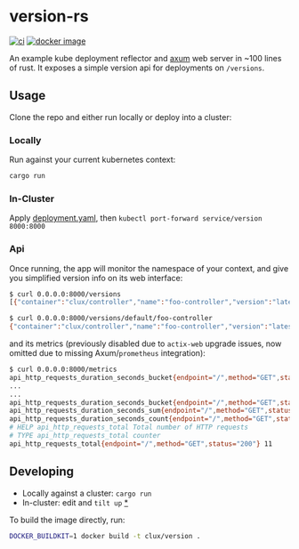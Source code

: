 # version-rs
[![ci](https://github.com/kube-rs/version-rs/actions/workflows/ci.yml/badge.svg)](https://github.com/kube-rs/version-rs/actions/workflows/ci.yml)
[![docker image](https://img.shields.io/docker/pulls/clux/version.svg)](
https://hub.docker.com/r/clux/version/tags/)

An example kube deployment reflector and [axum](https://github.com/tokio-rs/axum) web server in ~100 lines of rust. It exposes a simple version api for deployments on `/versions`.

## Usage
Clone the repo and either run locally or deploy into a cluster:

### Locally
Run against your current kubernetes context:

```sh
cargo run
```

### In-Cluster
Apply [deployment.yaml](./deployment.yaml), then `kubectl port-forward service/version 8000:8000`

### Api
Once running, the app will monitor the namespace of your context, and give you simplified version info on its web interface:

```sh
$ curl 0.0.0.0:8000/versions
[{"container":"clux/controller","name":"foo-controller","version":"latest"},{"container":"alpine","name":"debugger","version":"3.13"}]

$ curl 0.0.0.0:8000/versions/default/foo-controller
{"container":"clux/controller","name":"foo-controller","version":"latest"}
```

and its metrics (previously disabled due to `actix-web` upgrade issues, now omitted due to missing Axum/`prometheus` integration):

```sh
$ curl 0.0.0.0:8000/metrics
api_http_requests_duration_seconds_bucket{endpoint="/",method="GET",status="200",le="0.005"} 11
...
...
api_http_requests_duration_seconds_bucket{endpoint="/",method="GET",status="200",le="+Inf"} 11
api_http_requests_duration_seconds_sum{endpoint="/",method="GET",status="200"} 0.001559851
api_http_requests_duration_seconds_count{endpoint="/",method="GET",status="200"} 11
# HELP api_http_requests_total Total number of HTTP requests
# TYPE api_http_requests_total counter
api_http_requests_total{endpoint="/",method="GET",status="200"} 11
```

## Developing
- Locally against a cluster: `cargo run`
- In-cluster: edit and `tilt up` [*](https://tilt.dev/)

To build the image directly, run:

```sh
DOCKER_BUILDKIT=1 docker build -t clux/version .
```
